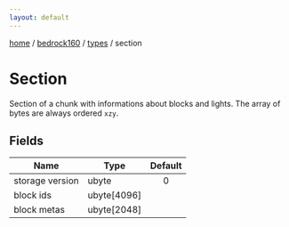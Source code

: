 ```yaml
---
layout: default
---
```


[home](/)  /  [bedrock160](/protocol/bedrock160)  /  [types](/protocol/bedrock160/types)  /  section

# Section

Section of a chunk with informations about blocks and lights. The array of bytes are always ordered `xzy`.

## Fields

Name | Type | Default
---|---|:---:
storage version | ubyte | 0
block ids | ubyte[4096] | 
block metas | ubyte[2048] | 

